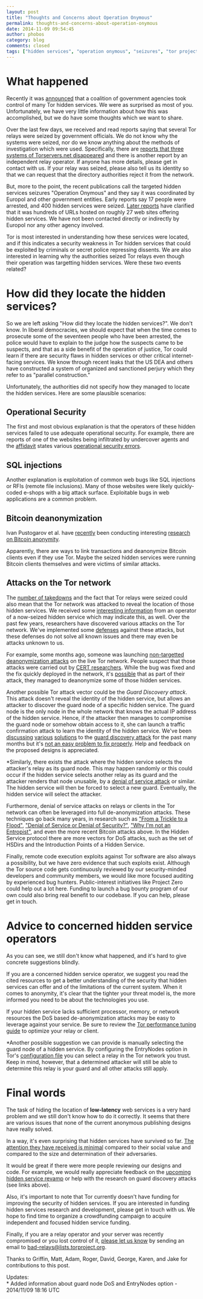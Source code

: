 ```yaml
---
layout: post
title: "Thoughts and Concerns about Operation Onymous"
permalink: thoughts-and-concerns-about-operation-onymous
date: 2014-11-09 09:54:45
author: phobos
category: blog
comments: closed
tags: ["hidden services", "operation onymous", "seizures", "tor project"]
---
```


What happened
=============

Recently it was [announced](https://www.europol.europa.eu/content/global-action-against-dark-markets-tor-network) that a coalition of government agencies took control of many Tor hidden services. We were as surprised as most of you. Unfortunately, we have very little information about how this was accomplished, but we do have some thoughts which we want to share.

Over the last few days, we received and read reports saying that several Tor relays were seized by government officials. We do not know why the systems were seized, nor do we know anything about the methods of investigation which were used. Specifically, there are [reports that three systems of Torservers.net disappeared](https://blog.torservers.net/20141109/three-servers-offline-likely-seized.html) and there is another [](https://raided4tor.wordpress.com)report by an independent relay operator. If anyone has more details, please get in contact with us. If your relay was seized, please also tell us its identity so that we can request that the directory authorities reject it from the network.

But, more to the point, the recent publications call the targeted hidden services seizures "Operation Onymous" and they say it was coordinated by Europol and other government entities. Early reports say 17 people were arrested, and 400 hidden services were seized. [Later reports](http://www.dailydot.com/politics/oops-we-counted-wrong-silk-road-dark-net-tor/) have clarified that it was hundreds of URLs hosted on roughly 27 web sites offering hidden services. We have not been contacted directly or indirectly by Europol nor any other agency involved.

Tor is most interested in understanding how these services were located, and if this indicates a security weakness in Tor hidden services that could be exploited by criminals or secret police repressing dissents. We are also interested in learning why the authorities seized Tor relays even though their operation was targetting hidden services. Were these two events related?

How did they locate the hidden services?
========================================

So we are left asking "How did they locate the hidden services?". We don't know. In liberal democracies, we should expect that when the time comes to prosecute some of the seventeen people who have been arrested, the police would have to explain to the judge how the suspects came to be suspects, and that as a side benefit of the operation of justice, Tor could learn if there are security flaws in hidden services or other critical internet-facing services. We know through recent leaks that the US DEA and others have constructed a system of organized and sanctioned perjury which they refer to as "parallel construction."

Unfortunately, the authorities did not specify how they managed to locate the hidden services. Here are some plausible scenarios:

Operational Security
--------------------

The first and most obvious explanation is that the operators of these hidden services failed to use adequate operational security. For example, there are reports of one of the websites being infiltrated by undercover agents and the [affidavit](https://www.documentcloud.org/documents/1354808-blake-benthall-complaint.html) states various [operational security errors](https://pbs.twimg.com/media/B1xhq32CIAAuc8y.png).

SQL injections
--------------

Another explanation is exploitation of common web bugs like SQL injections or RFIs (remote file inclusions). Many of those websites were likely quickly-coded e-shops with a big attack surface. Exploitable bugs in web applications are a common problem.

Bitcoin deanonymization
-----------------------

Ivan Pustogarov et al. have [recently](https://crypto.stanford.edu/seclab/sem-14-15/pustogarov.html) been conducting interesting [research on Bitcoin anonymity](http://arxiv.org/abs/1405.7418).

Apparently, there are ways to link transactions and deanonymize Bitcoin clients even if they use Tor. Maybe the seized hidden services were running Bitcoin clients themselves and were victims of similar attacks.

Attacks on the Tor network
--------------------------

The [number of takedowns](https://lists.torproject.org/pipermail/tor-talk/2014-November/035606.html) and the fact that Tor relays were seized could also mean that the Tor network was attacked to reveal the location of those hidden services. We received some [interesting information](https://lists.torproject.org/pipermail/tor-dev/2014-November/007731.html) from an operator of a now-seized hidden service which may indicate this, as well. Over the past few years, researchers have discovered various attacks on the Tor network. We've implemented some [defenses](http://www.nrl.navy.mil/itd/chacs/overlier-locating-hidden-servers) against these attacks, but these defenses do not solve all known issues and there may even be attacks unknown to us.

For example, some months ago, someone was launching [non-targetted deanonymization attacks](https://blog.torproject.org/blog/tor-security-advisory-relay-early-traffic-confirmation-attack) on the live Tor network. People suspect that those attacks were carried out by [CERT researchers](https://freedom-to-tinker.com/blog/felten/why-were-cert-researchers-attacking-tor/). While the bug was fixed and the fix quickly deployed in the network, it's [possible](https://www.reddit.com/r/TOR/comments/2lip12/silk_road_as_well_as_others_were_likely/) that as part of their attack, they managed to deanonymize some of those hidden services.

Another possible Tor attack vector could be the *Guard Discovery attack*. This attack doesn't reveal the identity of the hidden service, but allows an attacker to discover the guard node of a specific hidden service. The guard node is the only node in the whole network that knows the actual IP address of the hidden service. Hence, if the attacker then manages to compromise the guard node or somehow obtain access to it, she can launch a traffic confirmation attack to learn the identity of the hidden service. We've been  
 [discussing](https://lists.torproject.org/pipermail/tor-dev/2014-July/007122.html) [various](https://lists.torproject.org/pipermail/tor-dev/2014-September/007472.html) [solutions](https://lists.torproject.org/pipermail/tor-dev/2014-November/007726.html) to the [guard discovery attack](https://trac.torproject.org/projects/tor/ticket/9001) for the past many months but it's [not an easy problem to fix properly](https://lists.torproject.org/pipermail/tor-dev/2014-November/007730.html). Help and feedback on the proposed designs is appreciated.

\*Similarly, there exists the attack where the hidden service selects the attacker's relay as its guard node. This may happen randomly or this could occur if the hidden service selects another relay as its guard and the attacker renders that node unusable, by a [denial of service attack](http://www.robgjansen.com/publications/sniper-ndss2014.pdf) or similar. The hidden service will then be forced to select a new guard. Eventually, the hidden service will select the attacker.

Furthermore, denial of service attacks on relays or clients in the Tor network can often be leveraged into full de-anonymization attacks. These techniques go back many years, in research such as ["From a Trickle to a Flood"](http://freehaven.net/anonbib/cache/trickle02.pdf), ["Denial of Service or Denial of Security?"](http://freehaven.net/anonbib/cache/ccs07-doa.pdf), ["Why I'm not an Entropist"](http://www.syverson.org/entropist-final.pdf), and even the more recent Bitcoin attacks above. In the Hidden Service protocol there are more vectors for DoS attacks, such as the set of HSDirs and the Introduction Points of a Hidden Service.

Finally, remote code execution exploits against Tor software are also always a possibility, but we have zero evidence that such exploits exist. Although the Tor source code gets continuously reviewed by our security-minded developers and community members, we would like more focused auditing by experienced bug hunters. Public-interest initiatives like Project Zero could help out a lot here. Funding to launch a bug bounty program of our own could also bring real benefit to our codebase. If you can help, please get in touch.

Advice to concerned hidden service operators
============================================

As you can see, we still don't know what happened, and it's hard to give concrete suggestions blindly.

If you are a concerned hidden service operator, we suggest you read the cited resources to get a better understanding of the security that hidden services can offer and of the limitations of the current system. When it comes to anonymity, it's clear that the tighter your threat model is, the more informed you need to be about the technologies you use.

If your hidden service lacks sufficient processor, memory, or network resources the DoS based de-anonymization attacks may be easy to leverage against your service. Be sure to review the [Tor performance tuning guide](https://gitweb.torproject.org/tor.git/blob/HEAD:/doc/TUNING) to optimize your relay or client.

\*Another possible suggestion we can provide is manually selecting the guard node of a hidden service. By configuring the EntryNodes option in Tor's [configuration file](https://www.torproject.org/docs/tor-manual.html.en#EntryNodes) you can select a relay in the Tor network you trust. Keep in mind, however, that a determined attacker will still be able to determine this relay is your guard and all other attacks still apply.

Final words
===========

The task of hiding the location of **low-latency** web services is a very hard problem and we still don't know how to do it correctly. It seems that there are various issues that none of the current anonymous publishing designs have really solved.

In a way, it's even surprising that hidden services have survived so far. [The attention they have received is minimal](https://blog.torproject.org/blog/hidden-services-need-some-love) compared to their social value and compared to the size and determination of their adversaries.

It would be great if there were more people reviewing our designs and code. For example, we would really appreciate feedback on the [upcoming hidden service revamp](https://gitweb.torproject.org/torspec.git/blob/HEAD:/proposals/224-rend-spec-ng.txt) or help with the research on guard discovery attacks (see links above).

Also, it's important to note that Tor currently doesn't have funding for improving the security of hidden services. If you are interested in funding hidden services research and development, please get in touch with us. We hope to find time to organize a crowdfunding campaign to acquire independent and focused hidden service funding.

Finally, if you are a relay operator and your server was recently compromised or you lost control of it, [please let us know](https://blog.torproject.org/blog/how-report-bad-relays) by sending an email to [bad-relays@lists.torproject.org](mailto:bad-relays@lists.torproject.org).

Thanks to Griffin, Matt, Adam, Roger, David, George, Karen, and Jake for contributions to this post.

Updates:  
 \* Added information about guard node DoS and EntryNodes option - 2014/11/09 18:16 UTC
